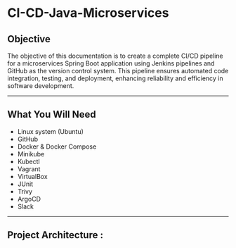 # CI-CD-Java-Microservices

## Objective

The objective of this documentation is to create a complete CI/CD pipeline for a microservices Spring Boot application using Jenkins pipelines and GitHub as the version control system. This pipeline ensures automated code integration, testing, and deployment, enhancing reliability and efficiency in software development.

---

## What You Will Need

- Linux system (Ubuntu)
- GitHub
- Docker & Docker Compose
- Minikube
- Kubectl
- Vagrant
- VirtualBox
- JUnit
- Trivy
- ArgoCD
- Slack

---

## Project Architecture :



